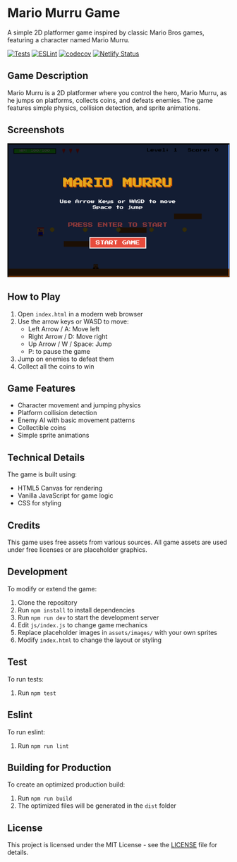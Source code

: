# Mario Murru Game

A simple 2D platformer game inspired by classic Mario Bros games, featuring a character named Mario Murru.

[![Tests](https://github.com/AlbertoBarrago/mario-murru-game/actions/workflows/tests.yml/badge.svg)](https://github.com/AlbertoBarrago/mario-murru-game/actions/workflows/tests.yml)
[![ESLint](https://github.com/AlbertoBarrago/mario-murru-game/actions/workflows/eslint.yml/badge.svg)](https://github.com/AlbertoBarrago/mario-murru-game/actions/workflows/eslint.yml)
[![codecov](https://codecov.io/gh/AlbertoBarrago/mario-murru-game/graph/badge.svg?token=9RZBAV2L2S)](https://codecov.io/gh/AlbertoBarrago/mario-murru-game)
[![Netlify Status](https://api.netlify.com/api/v1/badges/6ed2a33f-382a-4e94-bb3b-98f314296f55/deploy-status)](https://app.netlify.com/sites/mario-murru-the-game/deploys)

## Game Description

Mario Murru is a 2D platformer where you control the hero, Mario Murru, as he jumps on platforms, collects coins, and defeats enemies. The game features simple physics, collision detection, and sprite animations.

## Screenshots
![Game Screenshot 1](public/images/screenshots/demo.png)

## How to Play

1. Open `index.html` in a modern web browser
2. Use the arrow keys or WASD to move:
   - Left Arrow / A: Move left
   - Right Arrow / D: Move right
   - Up Arrow / W / Space: Jump
   - P: to pause the game
3. Jump on enemies to defeat them
4. Collect all the coins to win

## Game Features

- Character movement and jumping physics
- Platform collision detection
- Enemy AI with basic movement patterns
- Collectible coins
- Simple sprite animations

## Technical Details

The game is built using:
- HTML5 Canvas for rendering
- Vanilla JavaScript for game logic
- CSS for styling

## Credits

This game uses free assets from various sources. All game assets are used under free licenses or are placeholder graphics.

## Development

To modify or extend the game:

1. Clone the repository
2. Run `npm install` to install dependencies
3. Run `npm run dev` to start the development server
4. Edit `js/index.js` to change game mechanics
5. Replace placeholder images in `assets/images/` with your own sprites
6. Modify `index.html` to change the layout or styling

## Test 
To run tests:
1. Run `npm test`

## Eslint
To run eslint:
1. Run `npm run lint`

## Building for Production

To create an optimized production build:

1. Run `npm run build`
2. The optimized files will be generated in the `dist` folder

## License

This project is licensed under the MIT License - see the [LICENSE](LICENSE) file for details.